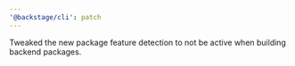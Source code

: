 ```yaml
---
'@backstage/cli': patch
---
```


Tweaked the new package feature detection to not be active when building backend packages.
